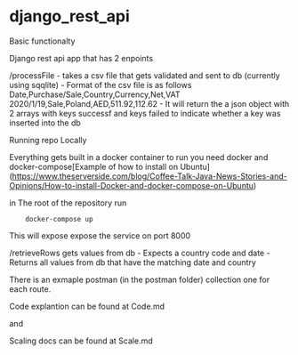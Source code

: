 # django_rest_api

Basic functionalty 

Django rest api app that has 2 enpoints

/processFile - takes a csv file that gets validated and sent to db (currently using sqqlite)
    - Format of the csv file is as follows 
        Date,Purchase/Sale,Country,Currency,Net,VAT
        2020/1/19,Sale,Poland,AED,511.92,112.62
    - It will return the a json object with 2 arrays with keys successf and keys failed to indicate whether a key was inserted into the db

Running repo Locally

Everything gets built in a docker container to run you need docker and docker-compose[Example of how to install on Ubuntu] (https://www.theserverside.com/blog/Coffee-Talk-Java-News-Stories-and-Opinions/How-to-install-Docker-and-docker-compose-on-Ubuntu)

in The root of the repository run 

```
    docker-compose up
```
This will expose expose the service on port 8000


/retrieveRows gets values from db
    - Expects a country code and date 
    - Returns all values from db that have the matching date and country
    
  There is an exmaple postman (in the postman folder) collection one for each route.
  
  Code explantion can be found at Code.md
  
  and 
  
  Scaling docs can be found at Scale.md



